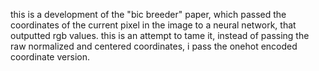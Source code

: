this is a development of the "bic breeder" paper, which passed the coordinates of the current pixel in the image to a neural network, that outputted rgb values.
this is an attempt to tame it, instead of passing the raw normalized and centered coordinates, i pass the onehot encoded coordinate version.
